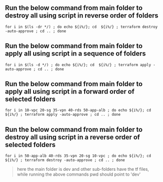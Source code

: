 ## Run the below command from main folder to destroy all using script in reverse order of folders
    for i in $(ls -dr */) ; do echo ${i%/}; cd  ${i%/} ; terraform destroy -auto-approve ; cd .. ; done


## Run the below command from main folder to apply all using script in a sequence of folders
    for i in $(ls -d */) ; do echo ${i%/}; cd  ${i%/} ; terraform apply -auto-approve ; cd .. ; done


## Run the below command from main folder to apply all using script in a forward order of selected folders
    for i in 10-vpc 20-sg 35-vpn 40-rds 50-app-alb ; do echo ${i%/}; cd  ${i%/} ; terraform apply -auto-approve ; cd .. ; done

## Run the below command from main folder to destroy all using script in a reverse order of selected folders
    for i in 50-app-alb 40-rds 35-vpn 20-sg 10-vpc ; do echo ${i%/}; cd  ${i%/} ; terraform destroy -auto-approve ; cd .. ; done

> here the main folder is dev and other sub-folders have the tf files, while running the above commands pwd should point to 'dev'